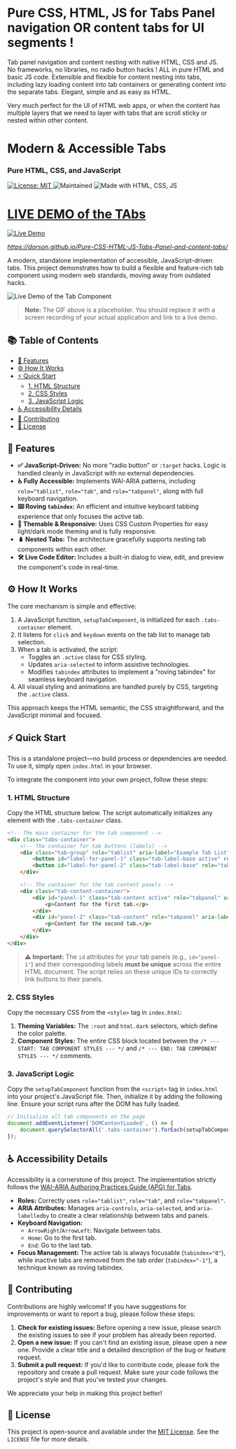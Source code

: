 # Pure CSS, HTML, JS for Tabs Panel navigation OR content tabs for UI segments !

Tab panel navigation and content nesting with native HTML, CSS and JS. No frameworks, no libraries, no radio button hacks ! ALL in pure HTML and basic JS code. Extensible and flexible for content nesting into tabs, including lazy loading content into tab containers or generating content into the separate tabs.  Elegant, simple and as easy as HTML.


Very much perfect for the UI of HTML web apps, or when the content has multiple layers that we
need to layer with tabs that are scroll sticky or nested within other content.






# Modern & Accessible Tabs
### Pure HTML, CSS, and JavaScript

<!-- Badges -->
<p>
  <a href="LICENSE">
    <img src="https://img.shields.io/badge/License-MIT-yellow.svg" alt="License: MIT">
  </a>
  <img src="https://img.shields.io/badge/Maintained%3F-yes-green.svg" alt="Maintained">
  <img src="https://img.shields.io/badge/Made%20with-HTML%2C%20CSS%2C%20JS-1f425f.svg" alt="Made with HTML, CSS, JS">
  
<a href="https://dorson.github.io/Pure-CSS-HTML-JS-Tabs-Panel-and-content-tabs/">
    
<h1> LIVE DEMO of the TAbs</h1>
    
  <img src="https://img.shields.io/badge/Live-Demo-brightgreen" alt="Live Demo">
  <p><i>https://dorson.github.io/Pure-CSS-HTML-JS-Tabs-Panel-and-content-tabs/</i></p>
</a>
  
</p>

A modern, standalone implementation of accessible, JavaScript-driven tabs. This project demonstrates how to build a flexible and feature-rich tab component using modern web standards, moving away from outdated hacks.

![Live Demo of the Tab Component](https://user-images.githubusercontent.com/12556889/134862458-767a1a8a-7956-4b6a-9286-0a373e35a1a1.gif)
> **Note:** The GIF above is a placeholder. You should replace it with a screen recording of your actual application and link to a live demo.

## 📚 Table of Contents
- [🚀 Features](#features)
- [⚙️ How It Works](#how-it-works)
- [⚡️ Quick Start](#quick-start)
  - [1. HTML Structure](#1-html-structure)
  - [2. CSS Styles](#2-css-styles)
  - [3. JavaScript Logic](#3-javascript-logic)
- [♿ Accessibility Details](#accessibility-details)
- [🤝 Contributing](#contributing)
- [📜 License](#license)


## 🚀 Features

-   **✅ JavaScript-Driven:** No more "radio button" or `:target` hacks. Logic is handled cleanly in JavaScript with no external dependencies.
-   **♿ Fully Accessible:** Implements WAI-ARIA patterns, including `role="tablist"`, `role="tab"`, and `role="tabpanel"`, along with full keyboard navigation.
-   **⌨️ Roving `tabindex`:** An efficient and intuitive keyboard tabbing experience that only focuses the active tab.
-   **🎨 Themable & Responsive:** Uses CSS Custom Properties for easy light/dark mode theming and is fully responsive.
-   **🪆 Nested Tabs:** The architecture gracefully supports nesting tab components within each other.
-   **🛠️ Live Code Editor:** Includes a built-in dialog to view, edit, and preview the component's code in real-time.

## ⚙️ How It Works

The core mechanism is simple and effective:

1.  A JavaScript function, `setupTabComponent`, is initialized for each `.tabs-container` element.
2.  It listens for `click` and `keydown` events on the tab list to manage tab selection.
3.  When a tab is activated, the script:
    -   Toggles an `.active` class for CSS styling.
    -   Updates `aria-selected` to inform assistive technologies.
    -   Modifies `tabindex` attributes to implement a "roving tabindex" for seamless keyboard navigation.
4.  All visual styling and animations are handled purely by CSS, targeting the `.active` class.

This approach keeps the HTML semantic, the CSS straightforward, and the JavaScript minimal and focused.

## ⚡️ Quick Start

This is a standalone project—no build process or dependencies are needed. To use it, simply open `index.html` in your browser.

To integrate the component into your own project, follow these steps:

### 1. HTML Structure

Copy the HTML structure below. The script automatically initializes any element with the `.tabs-container` class.

```html
<!-- The main container for the tab component -->
<div class="tabs-container">
    <!-- The container for tab buttons (labels) -->
    <div class="tab-group" role="tablist" aria-label="Example Tab List">
        <button id="label-for-panel-1" class="tab-label-base active" role="tab" aria-controls="panel-1" aria-selected="true" tabindex="0">Tab One</button>
        <button id="label-for-panel-2" class="tab-label-base" role="tab" aria-controls="panel-2" aria-selected="false" tabindex="-1">Tab Two</button>
    </div>

    <!-- The container for the tab content panels -->
    <div class="tab-content-container">
        <div id="panel-1" class="tab-content active" role="tabpanel" aria-labelledby="label-for-panel-1">
            <p>Content for the first tab.</p>
        </div>
        <div id="panel-2" class="tab-content" role="tabpanel" aria-labelledby="label-for-panel-2">
            <p>Content for the second tab.</p>
        </div>
    </div>
</div>
```

> **⚠️ Important:** The `id` attributes for your tab panels (e.g., `id="panel-1"`) and their corresponding labels **must be unique** across the entire HTML document. The script relies on these unique IDs to correctly link buttons to their panels.

### 2. CSS Styles

Copy the necessary CSS from the `<style>` tag in `index.html`:
1.  **Theming Variables:** The `:root` and `html.dark` selectors, which define the color palette.
2.  **Component Styles:** The entire CSS block located between the `/* --- START: TAB COMPONENT STYLES --- */` and `/* --- END: TAB COMPONENT STYLES --- */` comments.

### 3. JavaScript Logic

Copy the `setupTabComponent` function from the `<script>` tag in `index.html` into your project's JavaScript file. Then, initialize it by adding the following line. Ensure your script runs after the DOM has fully loaded.

```javascript
// Initialize all tab components on the page
document.addEventListener('DOMContentLoaded', () => {
    document.querySelectorAll('.tabs-container').forEach(setupTabComponent);
});
```

## ♿ Accessibility Details

Accessibility is a cornerstone of this project. The implementation strictly follows the [WAI-ARIA Authoring Practices Guide (APG) for Tabs](https://www.w3.org/WAI/ARIA/apg/patterns/tabpanel/).

-   **Roles:** Correctly uses `role="tablist"`, `role="tab"`, and `role="tabpanel"`.
-   **ARIA Attributes:** Manages `aria-controls`, `aria-selected`, and `aria-labelledby` to create a clear relationship between tabs and panels.
-   **Keyboard Navigation:**
    -   `ArrowRight`/`ArrowLeft`: Navigate between tabs.
    -   `Home`: Go to the first tab.
    -   `End`: Go to the last tab.
-   **Focus Management:** The active tab is always focusable (`tabindex="0"`), while inactive tabs are removed from the tab order (`tabindex="-1"`), a technique known as roving tabindex.

## 🤝 Contributing

Contributions are highly welcome! If you have suggestions for improvements or want to report a bug, please follow these steps:

1.  **Check for existing issues:** Before opening a new issue, please search the existing issues to see if your problem has already been reported.
2.  **Open a new issue:** If you can't find an existing issue, please open a new one. Provide a clear title and a detailed description of the bug or feature request.
3.  **Submit a pull request:** If you'd like to contribute code, please fork the repository and create a pull request. Make sure your code follows the project's style and that you've tested your changes.

We appreciate your help in making this project better!

## 📜 License

This project is open-source and available under the [MIT License](LICENSE). See the `LICENSE` file for more details.
